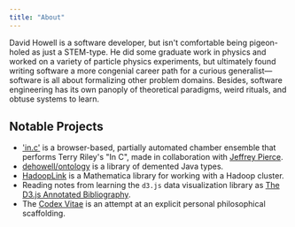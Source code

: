 ```yaml
---
title: "About"
---
```


David Howell is a software developer, but isn't comfortable being pigeon-holed as just a STEM-type. He did some graduate work in physics and worked on a variety of particle physics experiments, but ultimately found writing software a more congenial career path for a curious generalist—software is all about formalizing other problem domains. Besides, software engineering has its own panoply of theoretical paradigms, weird rituals, and obtuse systems to learn.

## Notable Projects

* ['in.c'](http://pixel-to-noise.github.io/in.c/) is a browser-based, partially automated chamber ensemble that performs Terry Riley's "In C", made in collaboration with [Jeffrey Pierce](https://jeffreypierce.net).
*   [dehowell/ontology](https://github.com/dehowell/ontology/tree/master/src/main/java/io/howell/ontology) is a library of demented Java types.
* [HadoopLink](https://github.com/dehowell/HadoopLink) is a Mathematica library for working with a Hadoop cluster.
* Reading notes from learning the `d3.js` data visualization library as [The D3.js Annotated Bibliography](/bibliography/d3).
* The [Codex Vitae](https://github.com/dehowell/codex-vitae) is an attempt at an explicit personal philosophical scaffolding.
